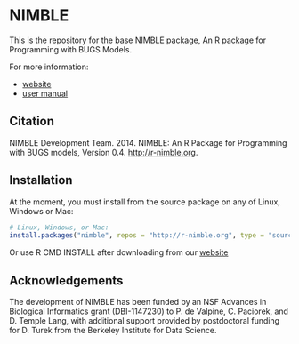 NIMBLE
======

This is the repository for the base NIMBLE package, 
An R package for Programming with BUGS Models.

For more information:

* [website](http://r-nimble.org/)
* [user manual](http://r-nimble.org/manuals/NimbleUserManual.pdf)


## Citation

NIMBLE Development Team. 2014. NIMBLE: An R Package for Programming with BUGS models, Version 0.4.   http://r-nimble.org.

## Installation

At the moment, you must install from the source package on any of Linux, Windows or Mac:

```r
# Linux, Windows, or Mac:
install.packages("nimble", repos = "http://r-nimble.org", type = "source")
```

Or use R CMD INSTALL after downloading from our [website](http://r-nimble.org/download-nimble)


## Acknowledgements

The development of NIMBLE has been funded by an NSF Advances in Biological Informatics grant (DBI-1147230) to P. de Valpine, C. Paciorek, and D. Temple Lang, with additional support provided by postdoctoral funding for D. Turek from the Berkeley Institute for Data Science.
